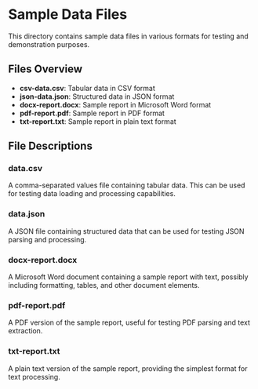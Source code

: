 # Sample Data Files

This directory contains sample data files in various formats for testing and demonstration purposes.

## Files Overview

- **csv-data.csv**: Tabular data in CSV format
- **json-data.json**: Structured data in JSON format
- **docx-report.docx**: Sample report in Microsoft Word format
- **pdf-report.pdf**: Sample report in PDF format
- **txt-report.txt**: Sample report in plain text format

## File Descriptions

### data.csv
A comma-separated values file containing tabular data. This can be used for testing data loading and processing capabilities.

### data.json
A JSON file containing structured data that can be used for testing JSON parsing and processing.

### docx-report.docx
A Microsoft Word document containing a sample report with text, possibly including formatting, tables, and other document elements.

### pdf-report.pdf
A PDF version of the sample report, useful for testing PDF parsing and text extraction.

### txt-report.txt
A plain text version of the sample report, providing the simplest format for text processing.